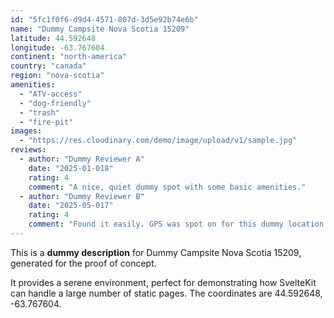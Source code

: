 ```yaml
---
id: "5fc1f0f6-d9d4-4571-807d-3d5e92b74e6b"
name: "Dummy Campsite Nova Scotia 15209"
latitude: 44.592648
longitude: -63.767604
continent: "north-america"
country: "canada"
region: "nova-scotia"
amenities:
  - "ATV-access"
  - "dog-friendly"
  - "trash"
  - "fire-pit"
images:
  - "https://res.cloudinary.com/demo/image/upload/v1/sample.jpg"
reviews:
  - author: "Dummy Reviewer A"
    date: "2025-01-018"
    rating: 4
    comment: "A nice, quiet dummy spot with some basic amenities."
  - author: "Dummy Reviewer B"
    date: "2025-05-017"
    rating: 4
    comment: "Found it easily. GPS was spot on for this dummy location."
---
```


This is a **dummy description** for Dummy Campsite Nova Scotia 15209, generated for the proof of concept.

It provides a serene environment, perfect for demonstrating how SvelteKit can handle a large number of static pages. The coordinates are 44.592648, -63.767604.
